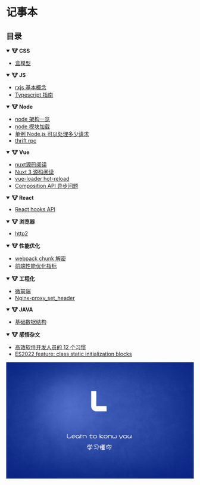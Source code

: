 # 记事本

## 目录
<b><details open><summary>🐮 CSS</summary></b>

- [盒模型](./docs/16226266149073.md)

</details>

<b><details open><summary>🐮 JS</summary></b>

- [rxjs 基本概念](./docs/16221950149151.md)
- [Typescript 指南](./docs/16261648578849.md)

</details>

<b><details open><summary>🐮 Node</summary></b>

- [node 架构一览](./docs/16249785029621.md)
- [node 模块加载](./docs/16251942644019.md)
- [单例 Node.js 可以处理多少请求](./docs/16279534330189.md)
- [thrift rpc ](./docs/rpc.md)

</details>

<b><details open><summary>🐮 Vue</summary></b>

- [nuxt源码阅读](./docs/16221949411992.md)
- [Nuxt 3 源码阅读](./docs/Nuxt3.md)
- [vue-loader hot-reload](./docs/16221949411793.md)
- [Composition API 异步问题](./docs/16275237956681.md)

</details>

<b><details open><summary>🐮 React</summary></b>

- [React hooks API](./docs/16268392316624.md)
</details>

<b><details open><summary>🐮 浏览器</summary></b>

- [http2](./docs/http2.md)

</details>

<b><details open><summary>🐮 性能优化</summary></b>

- [webpack chunk 解密](./docs/16221948706253.md)
- [前端性能优化指标](./docs/20211031.md)

</details>

<b><details open><summary>🐮 工程化</summary></b>

- [微前端](./docs/16251044572596.md)
- [Nginx-proxy_set_header](./docs/20210907.md)

</details>

<b><details open><summary>🐮 JAVA</summary></b>

- [基础数据结构](./docs/20210908.md)

</details>

<b><details open><summary>🐮 感悟杂文</summary></b>

- [高效软件开发人员的 12 个习惯](./docs/16278833991926.md)
- [ES2022 feature: class static initialization blocks](./docs/20210917.md)

</details>


![](.gitbook/assets/image%20%289%29.png)





